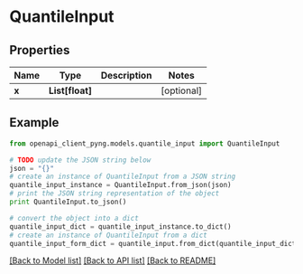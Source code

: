 # QuantileInput


## Properties
Name | Type | Description | Notes
------------ | ------------- | ------------- | -------------
**x** | **List[float]** |  | [optional] 

## Example

```python
from openapi_client_pyng.models.quantile_input import QuantileInput

# TODO update the JSON string below
json = "{}"
# create an instance of QuantileInput from a JSON string
quantile_input_instance = QuantileInput.from_json(json)
# print the JSON string representation of the object
print QuantileInput.to_json()

# convert the object into a dict
quantile_input_dict = quantile_input_instance.to_dict()
# create an instance of QuantileInput from a dict
quantile_input_form_dict = quantile_input.from_dict(quantile_input_dict)
```
[[Back to Model list]](../README.md#documentation-for-models) [[Back to API list]](../README.md#documentation-for-api-endpoints) [[Back to README]](../README.md)


